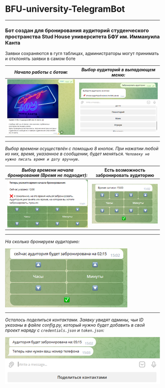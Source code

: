 # BFU-university-TelegramBot
___
### Бот создан для бронирования аудиторий студенческого пространства **Stud House** университета БФУ им. Иммануила Канта<br>
Заявки сохраняются в гугл таблицах, администраторы могут принимать и отклонять заявки в самом боте



|         *Начало работы с ботом:*         |*Выбор аудиторий в выпадающем меню:*|
|:----------------------------------------:|:----------------------------------------------------------------:|
| ![start](readme_imgs/start.png?raw=True) | ![choosing_audience](readme_imgs/audience.png?raw=True) |
___

*Выбор времени осуществлён с помощью 8 кнопок. При нажатии любой из них, время, указанное в сообщении, будет меняться. `Человеку не нужно писать время и дату вручную.`*

| *Выбор времени начала бронирования (Время не подходит):*  |             Есть возможность забронировать аудиторию             |
|:---------------------------------------------------------:|:----------------------------------------------------------------:|
| ![time_start_denied](readme_imgs/time_start.png?raw=True) | ![time_start_access](readme_imgs/time_start_access.png?raw=True) |
___

*На сколько бронируем аудиторию:*

![start](readme_imgs/time_duration.png?raw=True)

___
*Осталось поделиться контактами. Заявку увидят админы, чьи ID указаны в файле config.py, который нужно будет добавить в свой проект наряду с `credentials.json` и `token.json`:*

![start](readme_imgs/share_contacts.png?raw=True)

